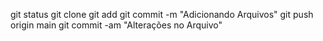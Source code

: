 git status
git clone
git add
git commit -m "Adicionando Arquivos"
git push origin main
git commit -am "Alterações no Arquivo"

